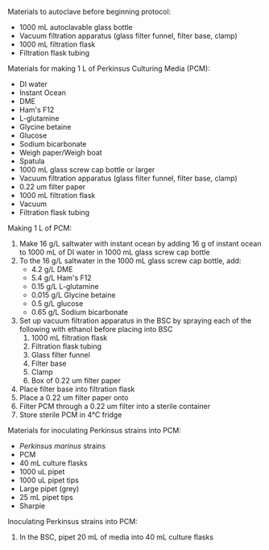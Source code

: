 Materials to autoclave before beginning protocol:
- 1000 mL autoclavable glass bottle 
- Vacuum filtration apparatus (glass filter funnel, filter base, clamp)
- 1000 mL filtration flask 
- Filtration flask tubing

Materials for making 1 L of Perkinsus Culturing Media (PCM):
- DI water
- Instant Ocean 
- DME
- Ham's F12
- L-glutamine
- Glycine betaine
- Glucose
- Sodium bicarbonate
- Weigh paper/Weigh boat
- Spatula
- 1000 mL glass screw cap bottle or larger
- Vacuum filtration apparatus (glass filter funnel, filter base, clamp)
- 0.22 um filter paper
- 1000 mL filtration flask
- Vacuum
- Filtration flask tubing

Making 1 L of PCM:
1. Make 16 g/L saltwater with instant ocean by adding 16 g of instant ocean to 1000 mL of DI water in 1000 mL glass screw cap bottle 
2. To the 16 g/L saltwater in the 1000 mL glass screw cap bottle, add:
	- 4.2 g/L DME
	- 5.4 g/L Ham's F12
	- 0.15 g/L L-glutamine
	- 0.015 g/L Glycine betaine 
	- 0.5 g/L glucose
	- 0.65 g/L Sodium bicarbonate
3. Set up vacuum filtration apparatus in the BSC by spraying each of the following with ethanol before placing into BSC
	1. 1000 mL filtration flask
	2. Filtration flask tubing
	3. Glass filter funnel
	4. Filter base
	5. Clamp
	6. Box of 0.22 um filter paper
4. Place filter base into filtration flask 
5. Place a 0.22 um filter paper onto 
6. Filter PCM through a 0.22 um filter into a sterile container
7. Store sterile PCM in 4°C fridge

Materials for inoculating Perkinsus strains into PCM:
- *Perkinsus marinus* strains
- PCM
- 40 mL culture flasks 
- 1000 uL pipet
- 1000 uL pipet tips 
- Large pipet (grey)
- 25 mL pipet tips
- Sharpie

Inoculating Perkinsus strains into PCM:

1. In the BSC, pipet 20 mL of media into 40 mL culture flasks 


